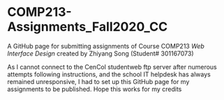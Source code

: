 # COMP213-Assignments_Fall2020_CC
A GitHub page for submitting assignments of Course COMP213 *Web Interface Design* created by Zhiyang Song (Student# 301167073)

As I cannot connect to the CenCol studentweb ftp server after numerous attempts following instructions, and the school IT helpdesk has always remained unresponsive, I had to set up this GitHub page for my assignments to be published. Hope this works for my credits
